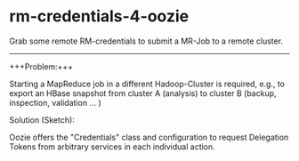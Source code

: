 # rm-credentials-4-oozie
Grab some remote RM-credentials to submit a MR-Job to a remote cluster.

----

+++Problem:+++

Starting a MapReduce job in a different Hadoop-Cluster is required, e.g., to export an HBase snapshot from
cluster A (analysis) to cluster B (backup, inspection, validation ... )

Solution (Sketch):

Oozie offers the "Credentials" class and configuration to request Delegation Tokens from arbitrary services in each individual action.

